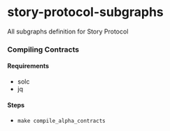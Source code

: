 # story-protocol-subgraphs
All subgraphs definition for Story Protocol

### Compiling Contracts

#### Requirements

- solc
- jq


#### Steps

- `make compile_alpha_contracts`
